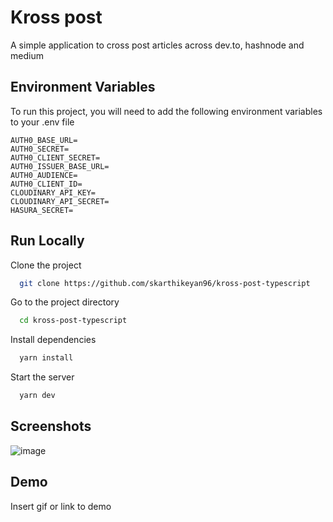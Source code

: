 
# Kross post

A simple application to cross post articles across dev.to, hashnode and medium


## Environment Variables

To run this project, you will need to add the following environment variables to your .env file

```
AUTH0_BASE_URL=
AUTH0_SECRET=
AUTH0_CLIENT_SECRET=
AUTH0_ISSUER_BASE_URL=
AUTH0_AUDIENCE=
AUTH0_CLIENT_ID=
CLOUDINARY_API_KEY=
CLOUDINARY_API_SECRET=
HASURA_SECRET=
```



## Run Locally

Clone the project

```bash
  git clone https://github.com/skarthikeyan96/kross-post-typescript
```

Go to the project directory

```bash
  cd kross-post-typescript
```

Install dependencies

```bash
  yarn install
```

Start the server

```bash
  yarn dev
```


## Screenshots

![image](https://user-images.githubusercontent.com/23126394/161131122-47619382-c1cf-4b14-8f74-80c77c63822a.png)


## Demo

Insert gif or link to demo

